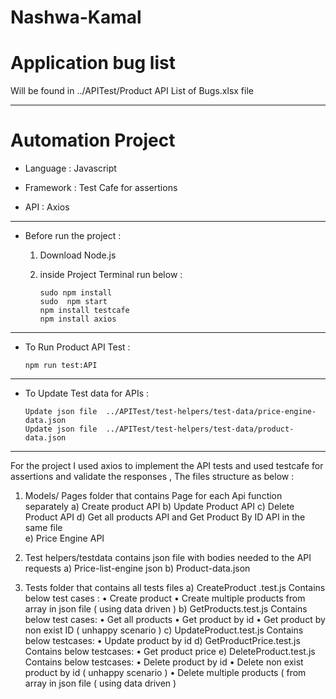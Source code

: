 # Nashwa-Kamal

# Application bug list 

Will be found in ../APITest/Product API List of Bugs.xlsx file 

------------------------

# Automation Project

* Language  : Javascript 

* Framework : Test Cafe for assertions 

* API : Axios

-----------------------

* Before run the project :

   1) Download Node.js 
   2) inside Project Terminal run below :

          sudo npm install 
          sudo  npm start
          npm install testcafe
          npm install axios
          
                                  

--------------------------------                    
   
* To Run Product API Test :

      npm run test:API

-----------------------------               

* To Update Test data for APIs  :

      Update json file  ../APITest/test-helpers/test-data/price-engine-data.json
      Update json file  ../APITest/test-helpers/test-data/product-data.json
    

------------------------------------------------
For the project I used axios to implement the API tests and used testcafe for assertions and validate the responses , 
The files structure as below :
1)	Models/ Pages folder that contains Page for each Api function separately
      a)	Create product API
      b)	Update Product API
      c)	Delete Product API
      d)	Get all products API and Get Product By ID API in the same file  
      e)	Price Engine API
2)	Test helpers/testdata contains json file with bodies needed to the API requests
      a)	Price-list-engine json 
      b)	Product-data.json

3)	Tests folder that contains all tests files 
      a)	CreateProduct .test.js Contains below test cases :
            •	Create product 
            •	Create multiple products from array in json file ( using data driven )
      b)	GetProducts.test.js Contains below test cases:
            •	Get all products 
            •	Get product by id
            •	Get product by non exist ID ( unhappy scenario )
      c)	UpdateProduct.test.js Contains below testcases:
            •	Update product by id
      d)	GetProductPrice.test.js Contains below testcases:
            •	Get product price
      e)	DeleteProduct.test.js Contains below testcases:
            •	Delete product by id
            •	Delete non exist product by id ( unhappy scenario )
            •	Delete multiple products ( from array in json file ( using data driven )


